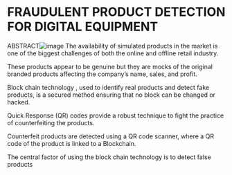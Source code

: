 # FRAUDULENT PRODUCT DETECTION FOR DIGITAL EQUIPMENT
ABSTRACT![image](https://user-images.githubusercontent.com/53049797/200182196-c057b15f-1eac-4aff-9b4d-24ba3e313744.png)
The availability of simulated products in the market is one of the biggest challenges of both the online and offline retail industry. 

These products appear to be genuine but they are mocks of the original branded products affecting the company’s name, sales, and profit. 

Block chain technology , used to identify real products and detect fake products, is a secured method ensuring that no block can be changed or hacked.

Quick Response (QR) codes provide a robust technique to fight the practice of counterfeiting the products. 

Counterfeit products are detected using a QR code scanner, where a QR code of the product is linked to a Blockchain. 

The central factor of using the block chain technology is to detect false products
